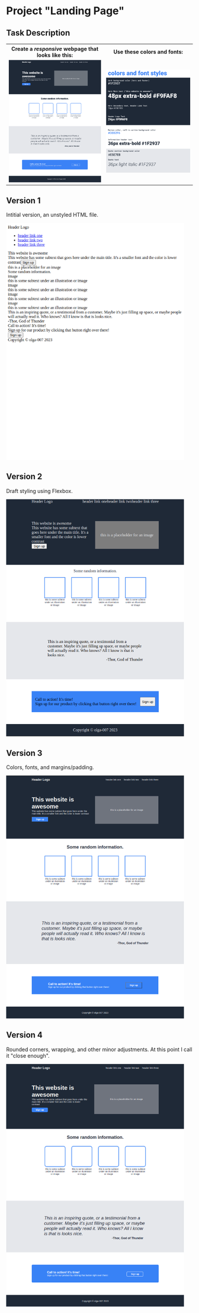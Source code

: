 # Project "Landing Page"
## Task Description
<table>
  <tr>
    <th>Create a <i>responsive</i> webpage that looks like this:</th>
    <th>Use these colors and fonts:</th>
  </tr>
  <tr>
    <td><img width="600" src="./example.png">
    </td>
    <td><img width="600" src="./colors-and-fonts.png"></td>
  </tr>
</table>


## Version 1 
Intitial version, an unstyled HTML file.

<img width="480" src="versions/version1.png">


## Version 2 
Draft styling using Flexbox.

<img width="480" src="versions/version2.png">


## Version 3 
Colors, fonts, and margins/padding.

<img width="480" src="versions/version3.png">


## Version 4 
Rounded corners, wrapping, and other minor adjustments. At this point I call it "close enough".

<img width="480" src="versions/version4.png">
